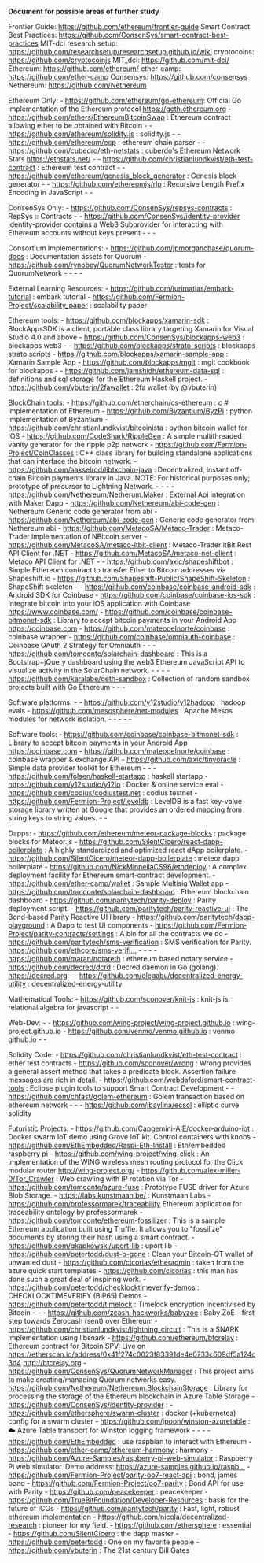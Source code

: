 **Document for possible areas of further study**


Frontier Guide: https://github.com/ethereum/frontier-guide
Smart Contract Best Practices: https://github.com/ConsenSys/smart-contract-best-practices
MIT-dci research setup: https://github.com/researchsetup/researchsetup.github.io/wiki
cryptocoins: https://github.com/cryptocoinjs
MIT_dci: https://github.com/mit-dci/
Ethereum: https://github.com/ethereum/
ether-camp: https://github.com/ether-camp 
Consensys: https://github.com/consensys
Nethereum: https://github.com/Nethereum

Ethereum Only:
	- https://github.com/ethereum/go-ethereum: Official Go implementation of the Ethereum protocol https://geth.ethereum.org
	- https://github.com/ethers/EthereumBitcoinSwap : Ethereum contract allowing ether to be obtained with Bitcoin
	- 
	- https://github.com/ethereum/solidity.js : solidity.js
	-
	- https://github.com/ethereum/ecp : ethereum chain parser
	- 
	- https://github.com/cubedro/eth-netstats : cuberdo's Ethereum Network Stats https://ethstats.net/
	- 
	- https://github.com/christianlundkvist/eth-test-contract : Ethereum test contract
	-
	- https://github.com/ethereum/genesis_block_generator : Genesis block generator
	- 
	- https://github.com/ethereumjs/rlp : Recursive Length Prefix Encoding in JavaScript
	-
	-

ConsenSys Only: 
	- https://github.com/ConsenSys/repsys-contracts : RepSys :: Contracts
	-
	- https://github.com/ConsenSys/identity-provider identity-provider contains a Web3 Subprovider for interacting with Ethereum accounts without keys present
	-
	-
	-

Consortium Implementations: 
	- https://github.com/jpmorganchase/quorum-docs : Documentation assets for Quorum
	- https://github.com/rynobey/QuorumNetworkTester : tests for QuorumNetwork
	- 
	- 
	- 
	- 


External Learning Resources:
	- https://github.com/iurimatias/embark-tutorial : embark tutorial
	- https://github.com/Fermion-Project/scalability_paper : scalability paper

Ethereum tools:
	- https://github.com/blockapps/xamarin-sdk : BlockAppsSDK is a client, portable class library targeting Xamarin for Visual Studio 4.0 and above
	- https://github.com/ConsenSys/blockapps-web3 : blockapps web3
	-
	- https://github.com/blockapps/strato-scripts : blockapps strato scripts
	- https://github.com/blockapps/xamarin-sample-app : Xamarin Sample App
	- https://github.com/blockapps/mgit : mgit cookbook for blockapps
	- 
	- https://github.com/jamshidh/ethereum-data-sql : definitions and sql storage for the Ethereum Haskell project.
	- https://github.com/vbuterin/2fawallet : 2fa wallet (by @vbuterin)


BlockChain tools:
	- https://github.com/etherchain/cs-ethereum : c # implementation of Ethereum
	- https://github.com/Byzantium/ByzPi : python implementation of Byzantium
	- https://github.com/christianlundkvist/bitcoinista : python bitcoin wallet for IOS
	- https://github.com/CodeShark/RippleGen : A simple multithreaded vanity generator for the ripple p2p network
	- https://github.com/Fermion-Project/CoinClasses : C++ class library for building standalone applications that can interface the bitcoin network.
	- https://github.com/aakselrod/libtxchain-java : Decentralized, instant off-chain Bitcoin payments library in Java. NOTE: For historical purposes only; prototype of precursor to Lightning Network.
	-
	-
	-
	- https://github.com/Nethereum/Netherum.Maker : External Api integration with Maker Dapp
	- https://github.com/Nethereum/abi-code-gen : Nethereum Generic code generator from abi
	- https://github.com/Nethereum/abi-code-gen : Generic code generator from Nethereum abi
	- https://github.com/MetacoSA/Metaco-Trader : Metaco-Trader implementation of NBitcoin.server
	- https://github.com/MetacoSA/metaco-itbit-client : Metaco-Trader itBit Rest API Client for .NET
	- https://github.com/MetacoSA/metaco-net-client : Metaco API Client for .NET
	-
	- https://github.com/axic/shapeshiftbot : Simple Ethereum contract to transfer Ether to Bitcoin addresses via Shapeshift.io
	- https://github.com/Shapeshift-Public/ShapeShift-Skeleton : ShapeShift skeleton 
	-
	- https://github.com/coinbase/coinbase-android-sdk : Android SDK for Coinbase
	- https://github.com/coinbase/coinbase-ios-sdk : Integrate bitcoin into your iOS application with Coinbase https://www.coinbase.com/
	- https://github.com/coinbase/coinbase-bitmonet-sdk : Library to accept bitcoin payments in your Android App https://coinbase.com
	- https://github.com/mateodelnorte/coinbase : coinbase wrapper
	- https://github.com/coinbase/omniauth-coinbase : Coinbase OAuth 2 Strategy for Omniauth
	-
	- 
	- https://github.com/tomconte/solarchain-dashboard : This is a Bootstrap+jQuery dashboard using the web3 Ethereum JavaScript API to visualize activity in the SolarChain network.
	-
	-
	- 
	- https://github.com/karalabe/geth-sandbox : Collection of random sandbox projects built with Go Ethereum
	-
	-
	-



Software platforms:
	-
	- https://github.com/y12studio/y12hadoop : hadoop evals
	- https://github.com/mesosphere/net-modules : Apache Mesos modules for network isolation.
	- 
	-
	-
	-
	-

Software tools:
	- https://github.com/coinbase/coinbase-bitmonet-sdk : Library to accept bitcoin payments in your Android App https://coinbase.com
	- https://github.com/mateodelnorte/coinbase : coinbase wrapper & exchange API
	- https://github.com/axic/tinyoracle : Simple data provider toolkit for Ethereum
	- 
	- 
	- https://github.com/folsen/haskell-startapp : haskell startapp
	- https://github.com/y12studio/y12io : Docker & online service eval
	- https://github.com/codius/codiustest.net : codius testnet 
	- https://github.com/Fermion-Project/leveldb : LevelDB is a fast key-value storage library written at Google that provides an ordered mapping from string keys to string values.
	-
	-

Dapps:
	- https://github.com/ethereum/meteor-package-blocks : package blocks for Meteor.js
	- https://github.com/SilentCicero/react-dapp-boilerplate : A highly standardized and optimized react dApp boilerplate.
	- https://github.com/SilentCicero/meteor-dapp-boilerplate : meteor dapp boilerplate
	- https://github.com/NickMinnellaCS96/ethdeploy : A complex deployment facility for Ethereum smart-contract development.
	- https://github.com/ether-camp/wallet : Sample Multisig Wallet app 
	- https://github.com/tomconte/solarchain-dashboard : Ethereum blockchain dashboard
	- https://github.com/paritytech/parity-deploy : Parity deployment script.
	- https://github.com/paritytech/parity-reactive-ui : The Bond-based Parity Reactive UI library
	- https://github.com/paritytech/dapp-playground : A Dapp to test UI components
	- https://github.com/Fermion-Project/parity-contracts/settings : A bin for all the contracts we do
	- https://github.com/paritytech/sms-verification : SMS verification for Parity. https://github.com/ethcore/sms-verifi…
	-
	-
	-
	- https://github.com/maran/notareth : ethereum based notary service
	- https://github.com/decred/dcrd : Decred daemon in Go (golang). https://decred.org
	- 
	- https://github.com/olegabu/decentralized-energy-utility : decentralized-energy-utility


Mathematical Tools:
	- https://github.com/sconover/knit-js : knit-js is relational algebra for javascript
	- 
	- 


Web-Dev:
	-
	- https://github.com/wing-project/wing-project.github.io : wing-project.github.io
	- https://github.com/venmo/venmo.github.io : venmo github.io
	- 
	- 


Solidity Code:
	- https://github.com/christianlundkvist/eth-test-contract : ether test contracts
 	- https://github.com/sconover/wrong : Wrong provides a general assert method that takes a predicate block. Assertion failure messages are rich in detail.
 	- https://github.com/webdaford/smart-contract-tools : Eclipse plugin tools to support Smart Contract Development
	- 
	- https://github.com/chfast/golem-ethereum : Golem transaction based on ethereum network
	-
	-
	- https://github.com/jbaylina/ecsol : elliptic curve solidity 




Futuristic Projects:
	- https://github.com/Capgemini-AIE/docker-arduino-iot : Docker swarm IoT demo using Grove IoT kit. Control containers with knobs
	- https://github.com/EthEmbedded/Raspi-Eth-Install : Eth/embedded raspberry pi
	- https://github.com/wing-project/wing-click : An implementation of the WING wireless mesh routing protocol for the Click modular router http://wing-project.org/
	- https://github.com/alex-miller-0/Tor_Crawler : Web crawling with IP rotation via Tor
	- https://github.com/tomconte/azure-fuse : Prototype FUSE driver for Azure Blob Storage.
	- https://labs.kunstmaan.be/ : Kunstmaan Labs
	- https://github.com/professormarek/traceability Ethereum application for traceability ontology by professormarek
	- https://github.com/tomconte/ethereum-fossilizer : This is a sample Ethereum application built using Truffle. It allows you to "fossilize" documents by storing their hash using a smart contract.
	- https://github.com/gkapkowski/uport-lib : uport lib
	- https://github.com/petertodd/dust-b-gone : Clean your Bitcoin-QT wallet of unwanted dust
	- https://github.com/cicorias/etheradmin : taken from the azure quick start templates
	- https://github.com/cicorias : this man has done such a great deal of inspiring work.
	- https://github.com/petertodd/checklocktimeverify-demos : CHECKLOCKTIMEVERIFY (BIP65) Demos
	- https://github.com/petertodd/timelock : Timelock encryption incentivised by Bitcoin
	- 
	-
	- https://github.com/zcash-hackworks/babyzoe : Baby ZoE - first step towards Zerocash (sent) over Ethereum
	- https://github.com/christianlundkvist/lightning_circuit : This is a SNARK implementation using libsnark
	- https://github.com/ethereum/btcrelay : Ethereum contract for Bitcoin SPV: Live on https://etherscan.io/address/0x41f274c0023f83391de4e0733c609df5a124c3d4 http://btcrelay.org
	- https://github.com/ConsenSys/QuorumNetworkManager : This project aims to make creating/managing Quorum networks easy.
	- https://github.com/Nethereum/Nethereum.BlockchainStorage : Library for processing the storage of the Ethereum blockchain in Azure Table Storage
	- https://github.com/ConsenSys/identity-provider : 
	- https://github.com/ethersphere/swarm-cluster : docker (+kubernetes) config for a swarm cluster
	- https://github.com/jpoon/winston-azuretable : ☁️ Azure Table transport for Winston logging framework
	- 
	- 
	- 
	- https://github.com/EthEmbedded : use raspbian to interact with Ethereum
	- https://github.com/ether-camp/ethereum-harmony : <ether-camp> harmony
	- https://github.com/Azure-Samples/raspberry-pi-web-simulator : Raspberry Pi web simulator. Demo address: https://azure-samples.github.io/raspb…
	- https://github.com/Fermion-Project/parity-oo7-react-api : bond, james bond
	- https://github.com/Fermion-Project/oo7-parity : Bond API for use with Parity
	- https://github.com/peacekeeper : peacekeeper
	- https://github.com/TrueBitFoundation/Developer-Resources : basis for the future of ICOs
	- https://github.com/paritytech/parity : Fast, light, robust ethereum implementation
	- https://github.com/nicola/decentralized-research : pioneer for my field.
	- https://github.com/ethersphere : essential
	- https://github.com/SilentCicero : the dapp master
	- https://github.com/petertodd : One on my favorite people
	- https://github.com/vbuterin : The 21st century Bill Gates


